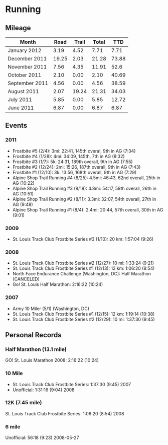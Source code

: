 # Running

## Mileage

| Month | Road | Trail | Total | TTD |
|-------|------|-------|-------|-----|
| January 2012 | 3.19 | 4.52 | 7.71 | 7.71 |
| December 2011 | 19.25 | 2.03 | 21.28 | 73.88 |
| November 2011 | 7.56 | 4.35 | 11.91 | 52.6 |
| October 2011 | 2.10 | 0.00 | 2.10 | 40.69 | 
| September 2011 | 4.56 | 0.00 | 4.56 | 38.59 |
| August 2011 | 2.07 | 19.24 | 21.31 | 34.03 |
| July 2011 | 5.85 | 0.00 | 5.85 | 12.72 |
| June 2011 | 6.87 | 0.00 | 6.87 | 6.87 |

## Events

### 2011

  * Frostbite #5 (2/4): 3mi: 22:41, 145th overal, 9th in AG (7:34)
  * Frostbite #4 (1/28): 4mi: 34:09, 145th, 7th in AG (8:32)
  * Frostbite #3 (1/7): 5k: 24:31, 189th overall, 9th in AG (7:55)
  * Frostbite #2 (12/24): 2mi: 15:26, 187th overall, 9th in AG (7:43)
  * Frostbite #1 (12/10): 3k: 13:56, 168th overall, 9th in AG (7:29)
  * Alpine Shop Trail Running #4 (8/25): 4.5mi: 46:43, 62nd overall, 25th in AG (10:22)
  * Alpine Shop Trail Running #3 (8/18): 4.8mi: 54:17, 59th overall, 26th in AG (10:51)
  * Alpine Shop Trail Running #2 (8/11): 3.3mi: 32:07, 54th overall, 27th in AG (9:48)
  * Alpine Shop Trail Running #1 (8/4): 2.4mi: 20:44, 57th overall, 30th in AG (9:01)

### 2009

  * St. Louis Track Club Frostbite Series #3 (1/10): 20 km: 1:57:04 (9:26)

### 2008

  * St. Louis Track Club Frostbite Series #2 (12/27): 10 mi: 1:33:24 (9:21)
  * St. Louis Track Club Frostbite Series #1 (12/13): 12 km: 1:06:20 (8:54)
  * North Face Endurance Challenge (Washington, DC): Half Marathon (CANCELED)
  * Go! St. Louis Half Marathon: 2:16:22 (10:24)

### 2007

  * Army 10 Miler (5/1) (Washington, DC)
  * St. Louis Track Club Frostbite Series #1 (12/15): 12 km: 1:19:14 (10:38)
  * St. Louis Track Club Frostbite Series #2 (12/29): 10 mi: 1:37:30 (9:45)

## Personal Records

### Half Marathon (13.1 mile)

GO! St. Louis Marathon 2008: 2:16:22 (10:24)

### 10 Mile

  * St. Louis Track Club Frostbite Series: 1:37:30 (9:45) 2007
  * Unofficial: 1:31:16 (9:04) 2008

### 12K (7.45 mile)

St. Louis Track Club Frostbite Series: 1:06:20 (8:54) 2008

### 6 mile

Unofficial: 56:18 (9:23) 2008-05-27


